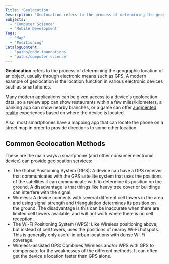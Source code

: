 ```yaml
---
Title: 'Geolocation'
Description: 'Geolocation refers to the process of determining the geographic location of an object, usually through electronic means such as GPS.'
Subjects:
  - 'Computer Science'
  - 'Mobile Development'
Tags:
  - 'Map'
  - 'Positioning'
CatalogContent:
  - 'paths/code-foundations'
  - 'paths/computer-science'
---
```


**Geolocation** refers to the process of determining the geographic location of an object, usually through electronic means such as GPS. A modern example of geolocation is the location function in various electronic devices such as smartphones.

Many modern applications can be given access to a device's geolocation data, so a review app can show restaurants within a few miles/kilometers, a banking app can show nearby branches, or a game can offer [augmented reality](https://www.codecademy.com/resources/docs/general/augmented-reality) experiences based on where the device is located.

Also, most smartphones have a mapping app that can locate the phone on a street map in order to provide directions to some other location.

## Common Geolocation Methods

These are the main ways a smartphone (and other consumer electronic device) can provide geolocation services:

- The Global Positioning System (GPS): A device can have a GPS receiver that communicates with the GPS satellite system that uses the positions of the satellites it can communicate with to determine its position on the ground. A disadvantage is that things like heavy tree cover or buildings can interfere with the signal.
- Wireless: A device connects with several different cell towers in the area and using signal strength and [triangulation](https://en.wikipedia.org/wiki/Triangulation) determines its position on the ground. The disadvantage is this can be inaccurate when there are limited cell towers available, and will not work where there is no cell reception.
- The Wi-Fi Positioning System (WPS): Like Wireless positioning above, but instead of cell towers, uses the positions of nearby Wi-Fi hotspots. This is generally only useful in urban locations with dense Wi-Fi coverage.
- Wireless-assisted GPS: Combines Wireless and/or WPS with GPS to compensate for the weaknesses of the different methods. It can often get the device's location faster than GPS alone.
